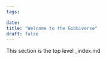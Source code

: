 ```yaml
---
tags:

date:
title: "Welcome to the Gibbiverse"
draft: false
---
```


This section is the top level _index.md